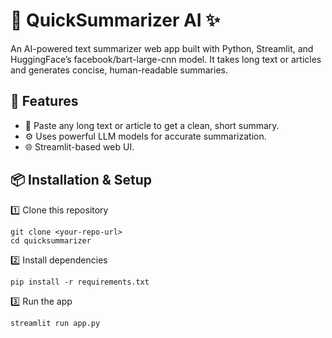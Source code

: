 # 📄 QuickSummarizer AI ✨

An AI-powered text summarizer web app built with Python, Streamlit, and HuggingFace’s facebook/bart-large-cnn model.
It takes long text or articles and generates concise, human-readable summaries.

## 🚀 Features
- 📜 Paste any long text or article to get a clean, short summary.
- ⚙️ Uses powerful LLM models for accurate summarization.
- 🌐 Streamlit-based web UI.

## 📦 Installation & Setup

1️⃣ Clone this repository
```
git clone <your-repo-url>
cd quicksummarizer
```

2️⃣ Install dependencies
```
pip install -r requirements.txt
```

3️⃣ Run the app
```
streamlit run app.py
```

